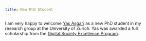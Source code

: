 ```yaml
---
title: New PhD Student
---
```


I am very happy to welcome [Yas Asgari](https://www.yasasgari.com/) as a new PhD student in my research group at the University of Zurich. Yas was awarded a full scholarship from the [Digital Society Excellence Program](https://www.dsi.uzh.ch/en/education/excellence-program.html).
